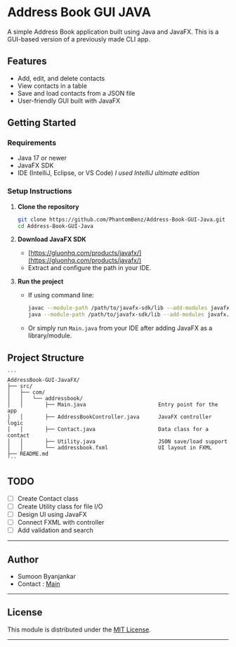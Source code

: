 # Address Book GUI JAVA

A simple Address Book application built using Java and JavaFX. This is a GUI-based version of a previously made CLI app.

## Features

- Add, edit, and delete contacts
- View contacts in a table
- Save and load contacts from a JSON file
- User-friendly GUI built with JavaFX

## Getting Started

### Requirements

- Java 17 or newer
- JavaFX SDK
- IDE (IntelliJ, Eclipse, or VS Code) *I used IntelliJ ultimate edition*

### Setup Instructions

1. **Clone the repository**
   ```bash
   git clone https://github.com/PhantomBenz/Address-Book-GUI-Java.git
   cd Address-Book-GUI-Java
   ```

2. **Download JavaFX SDK**
   * [https://gluonhq.com/products/javafx/](https://gluonhq.com/products/javafx/)
   * Extract and configure the path in your IDE.

3. **Run the project**

   * If using command line:

     ```bash
     javac --module-path /path/to/javafx-sdk/lib --add-modules javafx.controls,javafx.fxml -d out src/com/addressbook/*.java
     java --module-path /path/to/javafx-sdk/lib --add-modules javafx.controls,javafx.fxml -cp out com.addressbook.Main
     ```

   * Or simply run `Main.java` from your IDE after adding JavaFX as a library/module.

## Project Structure

    ```
    AddressBook-GUI-JavaFX/
    ├── src/
    │   ├── com/
    │   │   └── addressbook/
    │   │       ├── Main.java                       Entry point for the app
    │   │       ├── AddressBookController.java      JavaFX controller logic
    │   │       ├── Contact.java                    Data class for a contact
    │   │       ├── Utility.java                    JSON save/load support
    │   │       └── addressbook.fxml                UI layout in FXML
    ├── README.md                        
    ```

## TODO

* [ ] Create Contact class
* [ ] Create Utility class for file I/O
* [ ] Design UI using JavaFX
* [ ] Connect FXML with controller
* [ ] Add validation and search

---

## Author

* Sumoon Byanjankar
* Contact : <a href="mailto:stu@sumoonbyanjankar.com.np">Main</a>

---

## License

This module is distributed under the [MIT License](LICENSE).

---